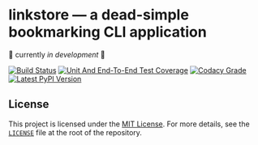 # linkstore — a dead-simple bookmarking CLI application
:construction: currently *in development* :construction:

[![Build Status][travis-image]][travis-url]
[![Unit And End-To-End Test Coverage][coveralls-image]][coveralls-url]
[![Codacy Grade][codacy-image]][codacy-url]
[![Latest PyPI Version][pypi-image]][pypi-url]


## License

This project is licensed under the
[MIT License](http://opensource.org/licenses/MIT).
For more details, see the [`LICENSE`](./LICENSE) file
at the root of the repository.



[travis-image]:    https://api.travis-ci.org/angelsanz/linkstore.svg?branch=master
[travis-url]:      https://travis-ci.org/angelsanz/linkstore
[coveralls-image]: https://coveralls.io/repos/angelsanz/linkstore/badge.svg?branch=master&service=github
[coveralls-url]:   https://coveralls.io/github/angelsanz/linkstore?branch=master
[codacy-image]:    https://api.codacy.com/project/badge/c1c6e18f226e4b76a931972ba99d9add
[codacy-url]:      https://www.codacy.com/app/angelsanzgit/linkstore
[pypi-image]:      https://img.shields.io/pypi/v/linkstore.svg
[pypi-url]:        https://pypi.python.org/pypi/linkstore

